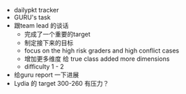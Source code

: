 - dailypkt tracker
- GURU's task
- 跟team lead 的谈话
	- 完成了一个重要的target
	- 制定接下来的目标
	- focus on the high risk graders and high conflict cases
	- 增加更多维度 给 true class added more dimensions
	- difficulty 1 - 2
- 给guru report 一下进展
- Lydia 的 target 300-260  有压力？